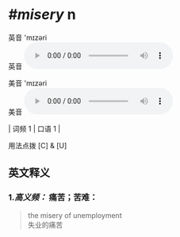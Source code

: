 # ***\#misery*** n
英音 'mɪzəri  
英音
<audio src="./media/misery-B.aac" controls="controls"></audio>

美音 'mɪzəri  
美音
<audio src="./media/misery.aac" controls="controls"></audio>



| 词频 1 | 口语 1 |  

用法点拨  [C] & [U]

英文释义
---
### 1.*高义频：* **痛苦；苦难：**  

 > the misery of unemployment  
 > 失业的痛苦    


